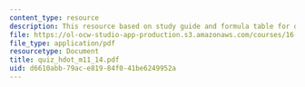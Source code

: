 ```yaml
---
content_type: resource
description: This resource based on study guide and formula table for quiz.
file: https://ol-ocw-studio-app-production.s3.amazonaws.com/courses/16-01-unified-engineering-i-ii-iii-iv-fall-2005-spring-2006/d6610abb79ace81984f041be6249952a_quiz_hdot_m11_14.pdf
file_type: application/pdf
resourcetype: Document
title: quiz_hdot_m11_14.pdf
uid: d6610abb-79ac-e819-84f0-41be6249952a
---
```

